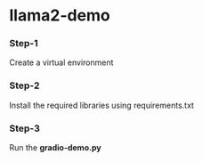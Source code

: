# llama2-demo

### Step-1
Create a virtual environment

### Step-2
Install the required libraries using requirements.txt

### Step-3
Run the **gradio-demo.py**
